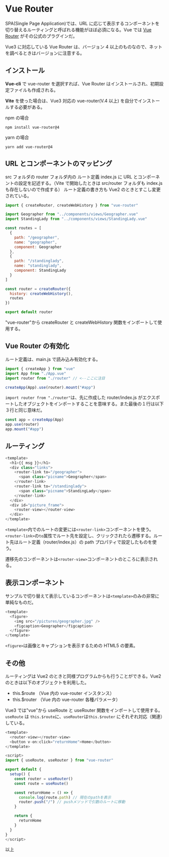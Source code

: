 # Vue Router

SPA(Single Page Application)では、URL に応じて表示するコンポーネントを切り替えるルーティングと呼ばれる機能がほぼ必須になる。Vue では [Vue Router](https://next.router.vuejs.org) がその公式のプラグインだ。

Vue3 に対応している Vue Router は、バージョン 4 以上のものなので、ネットを調べるときはバージョンに注意する。

## インストール

**Vue-cli** で vue-router を選択すれば、Vue Router はインストールされ、初期設定ファイルも作成される。

**Vite** を使った場合は、Vue3 対応の vue-router(V.4 以上) を自分でインストールする必要がある。

npm の場合

```shell
npm install vue-router@4
```

yarn の場合

```shell
yarn add vue-router@4
```

## URL とコンポーネントのマッピング

src フォルダの router フォルダ内の ルート定義 index.js に URL とコンポーネントの設定を記述する。（Vite で開始したときは src/router フォルダも index.js も存在しないので作成する）
ルート定義の書き方も Vue2 のときとすこし変更されている。

```js
import { createRouter, createWebHistory } from "vue-router"

import Geographer from "../components/views/Geographer.vue"
import StandingLady from "../components/views/StandingLady.vue"

const routes = [
  {
    path: "/geographer",
    name: "geographer",
    component: Geographer
  },
  {
    path: "/standinglady",
    name: "standinglady",
    component: StandingLady
  }
]

const router = createRouter({
  history: createWebHistory(),
  routes
})

export default router
```

"vue-router"から createRouter と createWebHistory 関数をインポートして使用する。

## Vue Router の有効化

ルート定義は、main.js で読み込み有効化する。

```js
import { createApp } from "vue"
import App from "./App.vue"
import router from "./router" // <--ここに注目

createApp(App).use(router).mount("#app")
```

`import router from "./router"`は、先に作成した router/index.js がエクスポートしたオブジェクトをインポートすることを意味する。また最後の１行は以下３行と同じ意味だ。

```js
const app = createApp(App)
app.use(router)
app.mount("#app")
```

## ルーティング

```js
<template>
  <h1>{{ msg }}</h1>
  <div class="links">
    <router-link to="/geographer">
      <span class="picname">Geographer</span>
    </router-link>
    <router-link to="/standinglady">
      <span class="picname">StandingLady</span>
    </router-link>
  </div>
  <div id="picture_frame">
    <router-view></router-view>
  </div>
</template>
```

`<template>`内でのルートの変更には`<router-link>`コンポーネントを使う。
`<router-link>`の`to`属性でルート先を設定し、クリックされたら遷移する。ルート先はルート定義（router/index.js）の path プロパティで設定したものを使う。

遷移先のコンポーネントは`<router-view>`コンポーネントのところに表示される。

## 表示コンポーネント

サンプルで切り替えて表示しているコンポーネントは`<template>`のみの非常に単純なものだ。

```js
<template>
  <figure>
    <img src="/pictures/geographer.jpg" />
    <figcaption>Geographer</figcaption>
  </figure>
</template>
```

`<figure>`は画像とキャプションを表示するための HTML5 の要素。

## その他

ルーティングは Vue2 のときと同様プログラムからも行うことができる。Vue2 のときは以下のオブジェクトを利用した。

- this.$route （Vue 内の vue-router インスタンス）
- this.$router （Vue 内の vue-router 各種パラメータ）

Vue3 では"vue"から useRoute と useRouter 関数をインポートして使用する。`useRoute` は `this.$route`に、`useRouter`は`this.$router` にそれぞれ対応（関連）している。

```js
<template>
  <router-view></router-view>
  <button v-on:click="returnHome">Home</button>
</template>

<script>
import { useRoute, useRouter } from "vue-router"

export default {
  setup() {
    const router = useRouter()
    const route = useRoute()

    const returnHome = () => {
      console.log(route.path) // 現在のpathを表示
      router.push("/") // pushメソッドで引数のルートに移動
    }

    return {
      returnHome
    }
  }
}
</script>
```

以上
